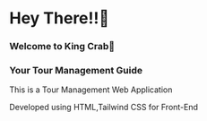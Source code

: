 <h1>Hey There!!🌝</h1>

<h3>Welcome to King Crab🦀</h3>
<h3>Your Tour Management Guide</h3>

<p>This is a Tour Management Web Application</p>
<p>Developed using HTML,Tailwind CSS for Front-End</p>

